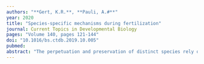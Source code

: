 ```yaml
---
authors: "**Gert, K.R.**, **Pauli, A.#**" 
year: 2020
title: "Species-specific mechanisms during fertilization"
journal: Current Topics in Developmental Biology
pages: "Volume 140, pages 121-144"
doi: "10.1016/bs.ctdb.2019.10.005"
pubmed: 
abstract: "The perpetuation and preservation of distinct species rely on mechanisms that ensure that only interactions between gametes of the same species can give rise to viable and fertile offspring. Species-specificity can act at various stages, ranging from physical/behavioral pre-copulatory mechanisms, to pre-zygotic incompatibility during fertilization, to post-zygotic hybrid incompatibility. Herein, we focus on our current knowledge of the molecular mechanisms responsible for species-specificity during fertilization. While still poorly understood, decades of research have led to the discovery of molecules implicated in species-specific gamete interactions, starting from initial sperm-egg attraction to the binding of sperm and egg. While many of these molecules have been described as species-specific in their mode of action, relatively few have been demonstrated as such with definitive evidence. Thus, we also raise remaining questions that need to be addressed in order to characterize gamete interaction molecules as species-specific."
---
```

